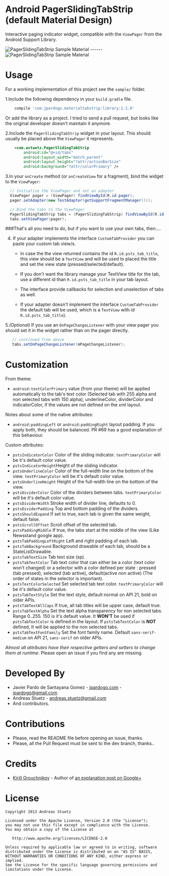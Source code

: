 # Android PagerSlidingTabStrip (default Material Design)

Interactive paging indicator widget, compatible with the `ViewPager` from the
Android Support Library.

![PagerSlidingTabStrip Sample Material](https://raw.githubusercontent.com/jpardogo/PagerSlidingTabStrip/master/art/material_tabs.gif) ------
![PagerSlidingTabStrip Sample Material](https://raw.githubusercontent.com/jpardogo/PagerSlidingTabStrip/master/art/material_tabs_middle.gif)

# Usage

For a working implementation of this project see the `sample/` folder.

1.Include the following dependency in your `build.gradle` file.

```groovy
    compile 'com.jpardogo.materialtabstrip:library:1.1.0'
```

Or add the library as a project. I tried to send a pull request, but looks like the original developer doesn't maintain it anymore.

2.Include the `PagerSlidingTabStrip` widget in your layout. This should usually be placed above the `ViewPager` it represents.

```xml
    <com.astuetz.PagerSlidingTabStrip
        android:id="@+id/tabs"
        android:layout_width="match_parent"
        android:layout_height="?attr/actionBarSize"
        android:background="?attr/colorPrimary" />
```

3.In your `onCreate` method (or `onCreateView` for a fragment), bind the widget to the `ViewPager`:

```java
  // Initialize the ViewPager and set an adapter
  ViewPager pager = (ViewPager) findViewById(R.id.pager);
  pager.setAdapter(new TestAdapter(getSupportFragmentManager()));

  // Bind the tabs to the ViewPager
  PagerSlidingTabStrip tabs = (PagerSlidingTabStrip) findViewById(R.id.tabs);
  tabs.setViewPager(pager);
```

###That's all you need to do, but if you want to use your own tabs, then....

4. If your adapter implements the interface `CustomTabProvider` you can paste your custom tab view/s.

     - In case the the view returned contains the id `R.id.psts_tab_title`, this view should be a `TextView`  and
     will be used to placed the title and set the view state (pressed/selected/default).

     - If you don't want the library manage your TextView title for the tab, use a different id than `R.id.psts_tab_title` in your tab layout.

     - The interface provide callbacks for selection and unselection of tabs as well.

     - If your adapter doesn't implement the interface `CustomTabProvider` the default tab will be used, which is a `TextView` with id `R.id.psts_tab_title`).

5.*(Optional)* If you use an `OnPageChangeListener` with your view pager
     you should set it in the widget rather than on the pager directly.

```java
   // continued from above
   tabs.setOnPageChangeListener(mPageChangeListener);
```

# Customization

From theme:

 * `android:textColorPrimary` value (from your theme) will be applied automatically to the tab's text color (Selected tab with 255 alpha and non selected tabs with 150 alpha), underlineColor, dividerColor and indicatorColor, if the values are not defined on the xml layout.

Notes about some of the native attributes:

 * `android:paddingLeft` or `android:paddingRight` layout padding. If you apply both, they should be balanced. PR #69 has a good explanation of this behaviour.

Custom attributes:

 * `pstsIndicatorColor` Color of the sliding indicator. `textPrimaryColor` will be it's default color value.
 * `pstsIndicatorHeight`Height of the sliding indicator.
 * `pstsUnderlineColor` Color of the full-width line on the bottom of the view. `textPrimaryColor` will be it's default color value.
 * `pstsUnderlineHeight` Height of the full-width line on the bottom of the view.
 * `pstsDividerColor` Color of the dividers between tabs. `textPrimaryColor` will be it's default color value.
 * `pstsDividerWidth` Stroke width of divider line, defaults to 0.
 * `pstsDividerPadding` Top and bottom padding of the dividers.
 * `pstsShouldExpand` If set to true, each tab is given the same weight, default false.
 * `pstsScrollOffset` Scroll offset of the selected tab.
 * `pstsPaddingMiddle` If true, the tabs start at the middle of the view (Like Newsstand google app).
 * `pstsTabPaddingLeftRight` Left and right padding of each tab.
 * `pstsTabBackground` Background drawable of each tab, should be a StateListDrawable.
 * `pstsTabTextSize` Tab text size (sp).
 * `pstsTabTextColor` Tab text color that can either be a color (text color won't changed) or a selector with a color defined per state : pressed (tab pressed), selected (tab active), default(active non active) (The order of states in the selector is important).
 * `pstsTextColorSelected` Set selected tab text color. `textPrimaryColor` will be it's default color value.
 * `pstsTabTextStyle` Set the text style, default normal on API 21, bold on older APIs.
 * `pstsTabTextAllCaps` If true, all tab titles will be upper case, default true.
 * `pstsTabTextAlpha` Set the text alpha transparency for non selected tabs. Range 0..255. 150 is it's default value. It **WON'T** be used if `pstsTabTextColor` is defined in the layout. If `pstsTabTextColor` is **NOT** defined, It will be applied to the non selected tabs.
 * `pstsTabTextFontFamily` Set the font family name. Default `sans-serif-medium` on API 21, `sans-serif` on older APIs.


*Almost all attributes have their respective getters and setters to change them at runtime*. Please open an issue if you find any are missing.

# Developed By

 * Javier Pardo de Santayana Gomez - [jpardogo.com](http://www.jpardogo.com) - <jpardogo@gmail.com>
 * Andreas Stuetz - <andreas.stuetz@gmail.com>
 * And contributors.

# Contributions

 * Please, read the README file before opening an issue, thanks.
 * Please, all the Pull Request must be sent to the dev branch, thanks..

# Credits

 * [Kirill Grouchnikov](https://plus.google.com/108761828584265913206/posts) - Author of [an explanation post on Google+](https://plus.google.com/108761828584265913206/posts/Cwk7joBV3AC)

# License

    Copyright 2013 Andreas Stuetz

    Licensed under the Apache License, Version 2.0 (the "License");
    you may not use this file except in compliance with the License.
    You may obtain a copy of the License at

       http://www.apache.org/licenses/LICENSE-2.0

    Unless required by applicable law or agreed to in writing, software
    distributed under the License is distributed on an "AS IS" BASIS,
    WITHOUT WARRANTIES OR CONDITIONS OF ANY KIND, either express or implied.
    See the License for the specific language governing permissions and
    limitations under the License.
